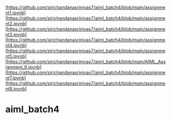 
[https://github.com/sirichandanasrinivas7/aiml_batch4/blob/main/assignment1.ipynb]
[https://github.com/sirichandanasrinivas7/aiml_batch4/blob/main/assignment2.ipynb]
[https://github.com/sirichandanasrinivas7/aiml_batch4/blob/main/assignment3.ipynb]
[https://github.com/sirichandanasrinivas7/aiml_batch4/blob/main/assignment4.ipynb]
[https://github.com/sirichandanasrinivas7/aiml_batch4/blob/main/assignment5.ipynb]
[https://github.com/sirichandanasrinivas7/aiml_batch4/blob/main/AIML_Assignment_6.ipynb]
[https://github.com/sirichandanasrinivas7/aiml_batch4/blob/main/assignment7.ipynb]
[https://github.com/sirichandanasrinivas7/aiml_batch4/blob/main/assignment8.ipynb]

# aiml_batch4
